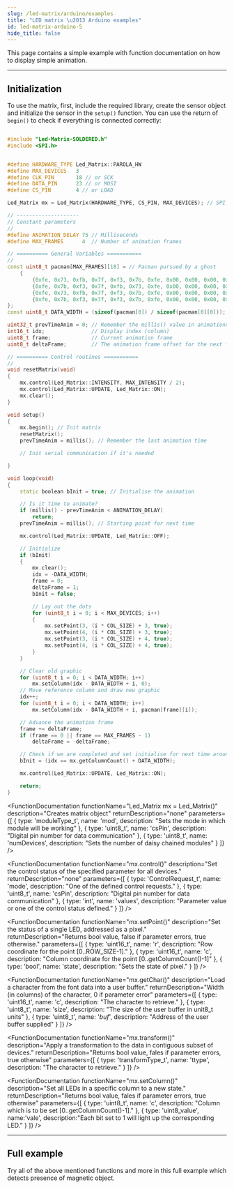 ```yaml
---
slug: /led-matrix/arduino/examples
title: "LED matrix \u2013 Arduino examples"
id: led-matrix-arduino-5
hide_title: false
---
```

This page contains a simple example with function documentation on how to display simple animation.

---

## Initialization

To use the matrix, first, include the required library, create the sensor object and initialize the sensor in the `setup()` function. You can use the return of `begin()` to check if everything is connected correctly:

```cpp

#include "Led-Matrix-SOLDERED.h"
#include <SPI.h>


#define HARDWARE_TYPE Led_Matrix::PAROLA_HW
#define MAX_DEVICES   3
#define CLK_PIN       18 // or SCK
#define DATA_PIN      23 // or MOSI
#define CS_PIN        4 // or LOAD

Led_Matrix mx = Led_Matrix(HARDWARE_TYPE, CS_PIN, MAX_DEVICES); // SPI hardware interface

// --------------------
// Constant parameters
//
#define ANIMATION_DELAY 75 // Milliseconds
#define MAX_FRAMES      4  // Number of animation frames

// ========== General Variables ===========
//
const uint8_t pacman[MAX_FRAMES][18] = // Pacman pursued by a ghost
    {
        {0xfe, 0x73, 0xfb, 0x7f, 0xf3, 0x7b, 0xfe, 0x00, 0x00, 0x00, 0x3c, 0x7e, 0x7e, 0xff, 0xe7, 0xc3, 0x81, 0x00},
        {0xfe, 0x7b, 0xf3, 0x7f, 0xfb, 0x73, 0xfe, 0x00, 0x00, 0x00, 0x3c, 0x7e, 0xff, 0xff, 0xe7, 0xe7, 0x42, 0x00},
        {0xfe, 0x73, 0xfb, 0x7f, 0xf3, 0x7b, 0xfe, 0x00, 0x00, 0x00, 0x3c, 0x7e, 0xff, 0xff, 0xff, 0xe7, 0x66, 0x24},
        {0xfe, 0x7b, 0xf3, 0x7f, 0xf3, 0x7b, 0xfe, 0x00, 0x00, 0x00, 0x3c, 0x7e, 0xff, 0xff, 0xff, 0xff, 0x7e, 0x3c},
};
const uint8_t DATA_WIDTH = (sizeof(pacman[0]) / sizeof(pacman[0][0]));

uint32_t prevTimeAnim = 0; // Remember the millis() value in animations
int16_t idx;               // Display index (column)
uint8_t frame;             // Current animation frame
uint8_t deltaFrame;        // The animation frame offset for the next frame

// ========== Control routines ===========
//
void resetMatrix(void)
{
    mx.control(Led_Matrix::INTENSITY, MAX_INTENSITY / 2);
    mx.control(Led_Matrix::UPDATE, Led_Matrix::ON);
    mx.clear();
}

void setup()
{
    mx.begin(); // Init matrix
    resetMatrix();
    prevTimeAnim = millis(); // Remember the last animation time

    // Init serial communication if it's needed

}

void loop(void)
{
    static boolean bInit = true; // Initialise the animation

    // Is it time to animate?
    if (millis() - prevTimeAnim < ANIMATION_DELAY)
        return;
    prevTimeAnim = millis(); // Starting point for next time

    mx.control(Led_Matrix::UPDATE, Led_Matrix::OFF);

    // Initialize
    if (bInit)
    {
        mx.clear();
        idx = -DATA_WIDTH;
        frame = 0;
        deltaFrame = 1;
        bInit = false;

        // Lay out the dots
        for (uint8_t i = 0; i < MAX_DEVICES; i++)
        {
            mx.setPoint(3, (i * COL_SIZE) + 3, true);
            mx.setPoint(4, (i * COL_SIZE) + 3, true);
            mx.setPoint(3, (i * COL_SIZE) + 4, true);
            mx.setPoint(4, (i * COL_SIZE) + 4, true);
        }
    }

    // Clear old graphic
    for (uint8_t i = 0; i < DATA_WIDTH; i++)
        mx.setColumn(idx - DATA_WIDTH + i, 0);
    // Move reference column and draw new graphic
    idx++;
    for (uint8_t i = 0; i < DATA_WIDTH; i++)
        mx.setColumn(idx - DATA_WIDTH + i, pacman[frame][i]);

    // Advance the animation frame
    frame += deltaFrame;
    if (frame == 0 || frame == MAX_FRAMES - 1)
        deltaFrame = -deltaFrame;

    // Check if we are completed and set initialise for next time around
    bInit = (idx == mx.getColumnCount() + DATA_WIDTH);

    mx.control(Led_Matrix::UPDATE, Led_Matrix::ON);

    return;
}
```

<FunctionDocumentation
  functionName="Led_Matrix mx = Led_Matrix()"
  description="Creates matrix object"
  returnDescription="none"
  parameters={[
  { type: 'moduleType_t', name: 'mod', description: "Sets the mode in which module will be working" },
  { type: 'uint8_t', name: 'csPin', description: "Digital pin number for data communication" },
  { type: 'uint8_t', name: 'numDevices', description: "Sets the number of daisy chained modules" }
  ]}
/>

<FunctionDocumentation
  functionName="mx.control()"
  description="Set the control status of the specified parameter for all devices."
  returnDescription="none"
  parameters={[
  { type: 'ControlRequest_t', name: 'mode', description: "One of the defined control requests." },
  { type: 'uint8_t', name: 'csPin', description: "Digital pin number for data communication" },
  { type: 'int', name: 'values', description: "Parameter value or one of the control status defined." }
  ]}
/>

<FunctionDocumentation
  functionName="mx.clear()"
  description="Clears the buffer and all dislay data on the devices"
  returnDescription="none"
/>

<FunctionDocumentation
  functionName="mx.begin()"
  description="Initialize the object."
  returnDescription="none"
/>

<FunctionDocumentation
  functionName="mx.setPoint()"
  description="Set the status of a single LED, addressed as a pixel."
  returnDescription="Returns bool value, false if parameter errors, true otherwise."
  parameters={[
  { type: 'uint16_t', name: 'r', description: "Row coordinate for the point [0..ROW_SIZE-1]." },
  { type: 'uint16_t', name: 'c', description: "Column coordinate for the point [0..getColumnCount()-1]" },
  { type: 'bool', name: 'state', description: "Sets the state of pixel." }
  ]}
/>

<FunctionDocumentation
  functionName="mx.getChar()"
  description="Load a character from the font data into a user buffer."
  returnDescription="Width (in columns) of the character, 0 if parameter error"
  parameters={[
  { type: 'uint16_t', name: 'c', description: "The character to retrieve." },
  { type: 'uint8_t', name: 'size', description: "The size of the user buffer in unit8_t units" },
  { type: 'uint8_t', name: '*buf*', description: "Address of the user buffer supplied" }
  ]}
/>

<FunctionDocumentation
  functionName="mx.transform()"
  description="Apply a transformation to the data in contiguous subset of devices."
  returnDescription="Returns bool value, fales if parameter errors, true otherwise"
  parameters={[
  { type: 'transformType_t', name: 'ttype', description: "The character to retrieve." }
  ]}
/>

<FunctionDocumentation
  functionName="mx.setColumn()"
  description="Set all LEDs in a specific column to a new state."
  returnDescription="Returns bool value, fales if parameter errors, true otherwise"
  parameters={[
  { type: 'uint8_t', name: 'c', description: "Column which is to be set [0..getColumnCount()-1]." },
  { type: 'uint8_value', name:'vale', description:"Each bit set to 1 will light up the corresponding LED." }
  ]}
/>

<FunctionDocumentation
  functionName="mx.getColumnCount()"
  description="Gets the maximum number of columns for devices attached to this class instance."
  returnDescription="Returns uint16_t representing the number of columns."
/>

---

## Full example
Try all of the above mentioned functions and more in this full example which detects presence of magnetic object.

<QuickLink 
  title="Led_Matrix_Pacman.ino" 
  description="Example file for using the library to display a Pacman animation."
  url="https://github.com/SolderedElectronics/Soldered-8x8-MAX7219-LED-Matrix-Arduino-Library/blob/main/examples/Led_Matrix_Pacman/Led_Matrix_Pacman.ino" 
/>